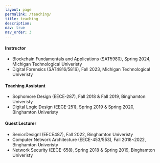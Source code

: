 ```yaml
---
layout: page
permalink: /teaching/
title: teaching
description: 
nav: true
nav_order: 3
---
```


<h4>Instructor</h4>
<ul>
<li>Blockchain Fundamentals and Applications (SAT5980), Spring 2024, Michigan Technological Univeristy</li>
<li>Digital Forensics (SAT4816/5816), Fall 2023, Michigan Technological Univeristy</li>
</ul>

<h4>Teaching Assistant</h4>
<ul>
<li>Sophomore Design (EECE-287), Fall 2018 & Fall 2019, Binghamton Univeristy</li>
<li>Digital Logic Design (EECE-251), Spring 2019 & Spring 2020, Binghamton Univeristy</li>
</ul>

<h4>Guest Lecturer</h4>
<ul>
<li>SeniorDesignI (EECE487), Fall 2022, Binghamton Univeristy</li>
<li>Computer Network Architecture (EECE-453/553), Fall 2018~2022, Binghamton Univeristy</li>
<li>Network Security (EECE-658), Spring 2018 & Spring 2019, Binghamton Univeristy</li>
</ul>
